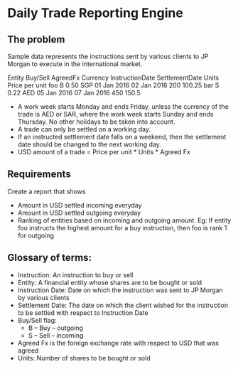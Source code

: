 # Daily Trade Reporting Engine

## The problem 
Sample data represents the instructions sent by various clients to JP Morgan to execute in the international market. 

Entity Buy/Sell AgreedFx Currency InstructionDate SettlementDate Units Price per unit foo B 0.50 SGP 01 Jan 2016 02 Jan 2016 200 100.25 bar S 0.22 AED 05 Jan 2016 07 Jan 2016 450 150.5 

- A work week starts Monday and ends Friday, unless the currency of the trade is AED or SAR, where the work week starts Sunday and ends Thursday. No other holidays to be taken into account.
- A trade can only be settled on a working day.
- If an instructed settlement date falls on a weekend, then the settlement date should be changed to the next working day. 
- USD amount of a trade = Price per unit * Units * Agreed Fx 

## Requirements 
Create a report that shows 
- Amount in USD settled incoming everyday 
- Amount in USD settled outgoing everyday 
- Ranking of entities based on incoming and outgoing amount. Eg: If entity foo instructs the highest amount for a buy instruction, then foo is rank 1 for outgoing 

## Glossary of terms: 
- Instruction: An instruction to buy or sell 
- Entity: A financial entity whose shares are to be bought or sold 
- Instruction Date: Date on which the instruction was sent to JP Morgan by various clients 
- Settlement Date: The date on which the client wished for the instruction to be settled with respect to Instruction Date 
- Buy/Sell flag: 
     - B – Buy – outgoing 
     - S – Sell – incoming 
- Agreed Fx is the foreign exchange rate with respect to USD that was agreed 
- Units: Number of shares to be bought or sold
